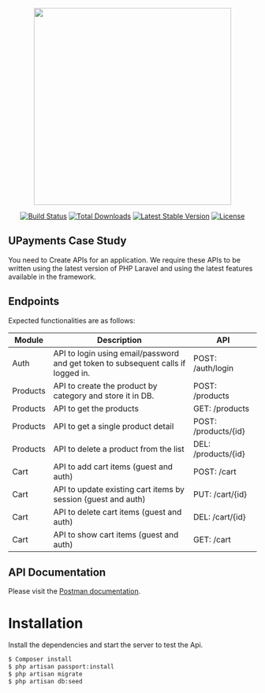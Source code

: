 <p align="center"><a href="https://laravel.com" target="_blank"><img src="https://raw.githubusercontent.com/laravel/art/master/logo-lockup/5%20SVG/2%20CMYK/1%20Full%20Color/laravel-logolockup-cmyk-red.svg" width="400"></a></p>

<p align="center">
<a href="https://travis-ci.org/laravel/framework"><img src="https://travis-ci.org/laravel/framework.svg" alt="Build Status"></a>
<a href="https://packagist.org/packages/laravel/framework"><img src="https://img.shields.io/packagist/dt/laravel/framework" alt="Total Downloads"></a>
<a href="https://packagist.org/packages/laravel/framework"><img src="https://img.shields.io/packagist/v/laravel/framework" alt="Latest Stable Version"></a>
<a href="https://packagist.org/packages/laravel/framework"><img src="https://img.shields.io/packagist/l/laravel/framework" alt="License"></a>
</p>

## UPayments Case Study

You need to Create APIs for an application. We require these APIs to be written using the latest version of PHP Laravel and using the latest features available in the framework.


## Endpoints

Expected functionalities are as follows:

| **Module** | **Description**                                                                   | **API**              |
|------------|-----------------------------------------------------------------------------------|----------------------|
| Auth       | API to login using email/password and get token to subsequent calls if logged in. | POST: /auth/login    |
| Products   | API to create the product by category and store it in DB.                         | POST: /products      |
| Products   | API to get the products                                                           | GET: /products       |
| Products   | API to get a single product detail                                                | POST: /products/{id} |
| Products   | API to delete a product from the list                                             | DEL: /products/{id}  |
| Cart       | API to add cart items (guest and auth)                                            | POST: /cart          |
| Cart       | API to update existing cart items by session (guest and auth)                     | PUT: /cart/{id}      |
| Cart       | API to delete cart items (guest and auth)                                         | DEL: /cart/{id}      |
| Cart       | API to show cart items (guest and auth)                                           | GET: /cart           |

## API Documentation

 Please visit the [Postman documentation](https://github.com/amreshparida/amareshparida_case_study).

# Installation

Install the dependencies and start the server to test the Api.

```sh
$ Composer install
$ php artisan passport:install
$ php artisan migrate
$ php artisan db:seed
```

